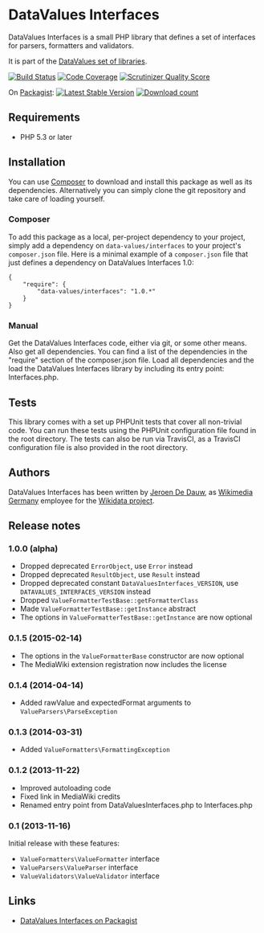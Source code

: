 # DataValues Interfaces

DataValues Interfaces is a small PHP library that defines a set of interfaces for parsers,
formatters and validators.

It is part of the [DataValues set of libraries](https://github.com/DataValues).

[![Build Status](https://secure.travis-ci.org/DataValues/Interfaces.png?branch=master)](http://travis-ci.org/DataValues/Interfaces)
[![Code Coverage](https://scrutinizer-ci.com/g/DataValues/Interfaces/badges/coverage.png?s=6432d29bf3fed068995e66093ad52e053099a916)](https://scrutinizer-ci.com/g/DataValues/Interfaces/)
[![Scrutinizer Quality Score](https://scrutinizer-ci.com/g/DataValues/Interfaces/badges/quality-score.png?s=da1bb6ea09762d9e3a143e473cdefa712db46804)](https://scrutinizer-ci.com/g/DataValues/Interfaces/)

On [Packagist](https://packagist.org/packages/data-values/interfaces):
[![Latest Stable Version](https://poser.pugx.org/data-values/interfaces/version.png)](https://packagist.org/packages/data-values/interfaces)
[![Download count](https://poser.pugx.org/data-values/interfaces/d/total.png)](https://packagist.org/packages/data-values/interfaces)

## Requirements

* PHP 5.3 or later

## Installation

You can use [Composer](http://getcomposer.org/) to download and install
this package as well as its dependencies. Alternatively you can simply clone
the git repository and take care of loading yourself.

### Composer

To add this package as a local, per-project dependency to your project, simply add a
dependency on `data-values/interfaces` to your project's `composer.json` file.
Here is a minimal example of a `composer.json` file that just defines a dependency on
DataValues Interfaces 1.0:

    {
        "require": {
            "data-values/interfaces": "1.0.*"
        }
    }

### Manual

Get the DataValues Interfaces code, either via git, or some other means. Also get all dependencies.
You can find a list of the dependencies in the "require" section of the composer.json file.
Load all dependencies and the load the DataValues Interfaces library by including its entry point:
Interfaces.php.

## Tests

This library comes with a set up PHPUnit tests that cover all non-trivial code. You can run these
tests using the PHPUnit configuration file found in the root directory. The tests can also be run
via TravisCI, as a TravisCI configuration file is also provided in the root directory.

## Authors

DataValues Interfaces has been written by [Jeroen De Dauw](https://www.mediawiki.org/wiki/User:Jeroen_De_Dauw),
as [Wikimedia Germany](https://wikimedia.de) employee for the [Wikidata project](https://wikidata.org/).

## Release notes

### 1.0.0 (alpha)

* Dropped deprecated `ErrorObject`, use `Error` instead
* Dropped deprecated `ResultObject`, use `Result` instead
* Dropped deprecated constant `DataValuesInterfaces_VERSION`, use `DATAVALUES_INTERFACES_VERSION` instead
* Dropped `ValueFormatterTestBase::getFormatterClass`
* Made `ValueFormatterTestBase::getInstance` abstract
* The options in `ValueFormatterTestBase::getInstance` are now optional

### 0.1.5 (2015-02-14)

* The options in the `ValueFormatterBase` constructor are now optional
* The MediaWiki extension registration now includes the license

### 0.1.4 (2014-04-14)

* Added rawValue and expectedFormat arguments to `ValueParsers\ParseException`

### 0.1.3 (2014-03-31)

* Added `ValueFormatters\FormattingException`

### 0.1.2 (2013-11-22)

* Improved autoloading code
* Fixed link in MediaWiki credits
* Renamed entry point from DataValuesInterfaces.php to Interfaces.php

### 0.1 (2013-11-16)

Initial release with these features:

* `ValueFormatters\ValueFormatter` interface
* `ValueParsers\ValueParser` interface
* `ValueValidators\ValueValidator` interface

## Links

* [DataValues Interfaces on Packagist](https://packagist.org/packages/data-values/interfaces)
